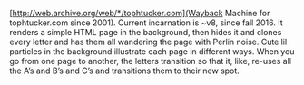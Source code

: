 [http://web.archive.org/web/*/tophtucker.com](Wayback Machine for tophtucker.com since 2001). Current incarnation is ~v8, since fall 2016. It renders a simple HTML page in the background, then hides it and clones every letter and has them all wandering the page with Perlin noise. Cute lil particles in the background illustrate each page in different ways. When you go from one page to another, the letters transition so that it, like, re-uses all the A’s and B’s and C’s and transitions them to their new spot.